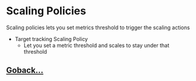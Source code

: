 # Scaling Policies

Scaling policies lets you set metrics threshold to trigger the scaling actions

- Target tracking Scaling Policy
  - Let you set a metric threshold and scales to stay under that threshold

## [Goback...](./index.md)